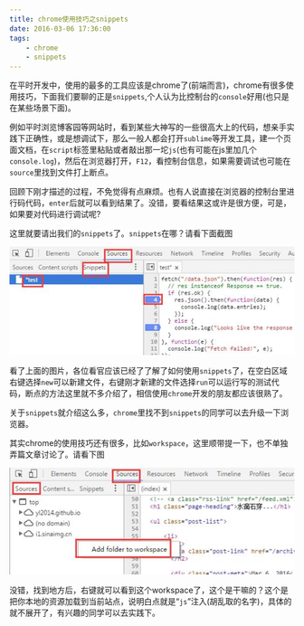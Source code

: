 ```yaml
---
title: chrome使用技巧之snippets
date: 2016-03-06 17:36:00
tags:
	- chrome
	- snippets
---
```


在平时开发中，使用的最多的工具应该是chrome了(前端而言)，chrome有很多使用技巧，下面我们要聊的正是`snippets`,个人认为比控制台的`console`好用(也只是在某些场景下面)。


<!-- more -->

例如平时浏览博客园等网站时，看到某些大神写的一些很高大上的代码，想亲手实践下正确性，或是想调试下，那么一般人都会打开`sublime`等开发工具，建一个页面文档，在`script`标签里粘贴或者敲出那一坨`js`(也有可能在js里加几个`console.log`)，然后在浏览器打开，`F12`，看控制台信息，如果需要调试也可能在`source`里找到文件打上断点。

回顾下刚才描述的过程，不免觉得有点麻烦。也有人说直接在浏览器的控制台里进行码代码，`enter`后就可以看到结果了。没错，要看结果这或许是很方便，可是，如果要对代码进行调试呢?

这里就要请出我们的`snippets`了。`snippets`在哪？请看下面截图

<img src="/images/2016-03-06-1.jpg" alt="snippets-pic">

看了上面的图片，各位看官应该已经了了解了如何使用`snippets`了，在空白区域右键选择`new`可以新建文件，右键刚才新建的文件选择`run`可以运行写的测试代码，断点的方法这里就不多介绍了，相信使用`chrome`开发的朋友都应该很熟了。

关于`snippets`就介绍这么多，`chrome`里找不到`snippets`的同学可以去升级一下浏览器。

其实chrome的使用技巧还有很多，比如`workspace`，这里顺带提一下，也不单独弄篇文章讨论了。请看下图

<img src="/images/2016-03-06-2.jpg" alt="workspace-pic">

没错，找到地方后，右键就可以看到这个workspace了，这个是干嘛的？这个是把你本地的资源加载到当前站点，说明白点就是“`js`”注入(胡乱取的名字)，具体的就不展开了，有兴趣的同学可以去实践下。
